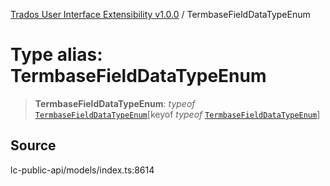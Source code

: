 [Trados User Interface Extensibility v1.0.0](../wiki/globals) / TermbaseFieldDataTypeEnum

# Type alias: TermbaseFieldDataTypeEnum

> **TermbaseFieldDataTypeEnum**: *typeof* [`TermbaseFieldDataTypeEnum`](../wiki/Variable.TermbaseFieldDataTypeEnum)\[keyof *typeof* [`TermbaseFieldDataTypeEnum`](../wiki/Variable.TermbaseFieldDataTypeEnum)\]

## Source

lc-public-api/models/index.ts:8614
